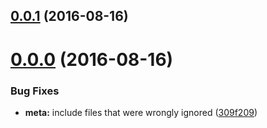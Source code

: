 <a name="0.0.1"></a>
## [0.0.1](https://github.com/TylorS/snabbdom-ts/compare/v0.0.0...v0.0.1) (2016-08-16)



<a name="0.0.0"></a>
# [0.0.0](https://github.com/TylorS/snabbdom-ts/compare/309f209...v0.0.0) (2016-08-16)


### Bug Fixes

* **meta:** include files that were wrongly ignored ([309f209](https://github.com/TylorS/snabbdom-ts/commit/309f209))



